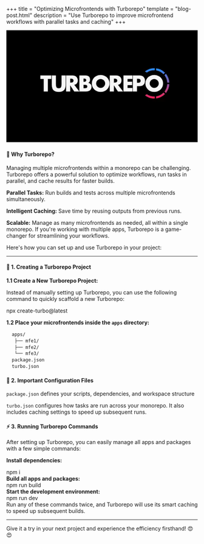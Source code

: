 +++
title = "Optimizing Microfrontends with Turborepo"
template = "blog-post.html"
description = "Use Turborepo to improve microfrontend workflows with parallel tasks and caching"
+++

<!-- ![blog-cover](/images/blog/2024-10-05/turborepo-microfrontends.webp) -->
![blog-cover](/images/blog/2024-10-04/turborepo.png)

<h4><b>🧐 Why Turborepo?</b></h4>

Managing multiple microfrontends within a monorepo can be challenging. Turborepo offers a powerful solution to optimize workflows, run tasks in parallel, and cache results for faster builds.

<b>Parallel Tasks:</b> Run builds and tests across multiple microfrontends simultaneously.

<b>Intelligent Caching:</b> Save time by reusing outputs from previous runs.

<b>Scalable:</b> Manage as many microfrontends as needed, all within a single monorepo.
If you're working with multiple apps, Turborepo is a game-changer for streamlining your workflows.

Here's how you can set up and use Turborepo in your project:

---

<h4><b>🔧 1. Creating a Turborepo Project</b></h4>

<b>1.1 Create a New Turborepo Project:</b> 

Instead of manually setting up Turborepo, you can use the following command to quickly scaffold a new Turborepo:

<div class="code-block">
npx create-turbo@latest
</div>

<b>1.2 Place your microfrontends inside the `apps` directory:</b> 

```sh
  apps/
   ├── mfe1/
   ├── mfe2/
   └── mfe3/
  package.json
  turbo.json
```
<h4><b>📄 2. Important Configuration Files</b></h4>

`package.json` defines your scripts, dependencies, and workspace structure

`turbo.json` configures how tasks are run across your monorepo. It also includes caching settings to speed up subsequent runs.

<h4><b>⚡ 3. Running Turborepo Commands</b></h4>
After setting up Turborepo, you can easily manage all apps and packages with a few simple commands:

<b>Install dependencies:</b>

<div class="code-block"> npm i </div>
<b>Build all apps and packages:</b>

<div class="code-block"> npm run build </div>
<b>Start the development environment:</b>

<div class="code-block"> npm run dev </div>
Run any of these commands twice, and Turborepo will use its smart caching to speed up subsequent builds.

---

Give it a try in your next project and experience the efficiency firsthand! 😍😍